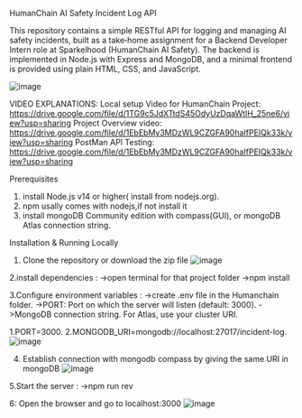 HumanChain AI Safety Incident Log API

This repository contains a simple RESTful API for logging and managing AI safety incidents, built as a take‑home assignment for a Backend Developer Intern role at Sparkelhood (HumanChain AI Safety). The backend is implemented in Node.js with Express and MongoDB, and a minimal frontend is provided using plain HTML, CSS, and JavaScript.

![image](https://github.com/user-attachments/assets/667cde00-0310-4706-ac74-f87b385e9eb9)

VIDEO EXPLANATIONS:
Local setup Video for HumanChain Project:
https://drive.google.com/file/d/1TG9c5JdXTtdS45OdyUzDqaWtlH_25ne6/view?usp=sharing
Project Overview video:
https://drive.google.com/file/d/1EbEbMy3MDzWL9CZGFA90haIfPEIQk33k/view?usp=sharing
PostMan API Testing:
https://drive.google.com/file/d/1EbEbMy3MDzWL9CZGFA90haIfPEIQk33k/view?usp=sharing

Prerequisites
1. install Node.js v14 or higher( install from nodejs.org).
2. npm usally comes with nodejs,if not install it
3. install mongoDB Community edition with compass(GUI), or mongoDB Atlas connection string.

Installation & Running Locally
1. Clone the repository or download the zip file
 ![image](https://github.com/user-attachments/assets/fa7a20c7-528a-4efa-8d4c-78909bd7070a)

2.install dependencies : 
   ->open terminal for that project folder
   ->npm install

3.Configure environment variables : 
  ->create .env file in the Humanchain folder.
  ->PORT: Port on which the server will listen (default: 3000).
  ->MongoDB connection string. For Atlas, use your cluster URI.
 
  1.PORT=3000.
  2.MONGODB_URI=mongodb://localhost:27017/incident-log.
  ![image](https://github.com/user-attachments/assets/ca5c27da-ba1e-4f42-ae2c-af2f98bd1263)


4. Establish connection with mongodb compass by giving the same URI in mongoDB
![image](https://github.com/user-attachments/assets/925ad8c5-7171-45f2-aee7-d84f79d49837)

5.Start the server : 
  ->npm run rev 

6: Open the browser and go to localhost:3000
![image](https://github.com/user-attachments/assets/ed80b825-270e-4ab1-bef3-bd90c53a4b0e)



